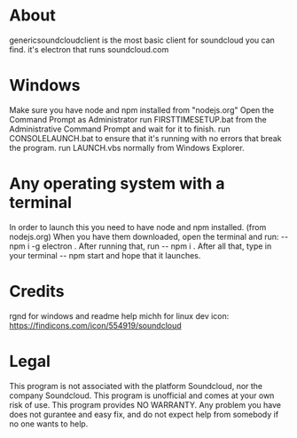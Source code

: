 # About
genericsoundcloudclient is the most basic client for soundcloud you can find. it's electron that runs soundcloud.com

# Windows
Make sure you have node and npm installed from "nodejs.org"
Open the Command Prompt as Administrator
run FIRSTTIMESETUP.bat from the Administrative Command Prompt and wait for it to finish.
run CONSOLELAUNCH.bat to ensure that it's running with no errors that break the program.
run LAUNCH.vbs normally from Windows Explorer.

# Any operating system with a terminal
In order to launch this you need to have node and npm installed. (from nodejs.org)
When you have them downloaded, open the terminal and run:
-- npm i -g electron .
After running that, run 
-- npm i .
After all that, type in your terminal
-- npm start
and hope that it launches.

# Credits
rgnd for windows and readme help 
michh for linux dev
icon: https://findicons.com/icon/554919/soundcloud

# Legal
This program is not associated with the platform Soundcloud, nor the company Soundcloud. This program is unofficial and comes at your own risk of use.
This program provides NO WARRANTY. Any problem you have does not gurantee and easy fix, and do not expect help from somebody if no one wants to help.